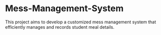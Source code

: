 # Mess-Management-System
This project aims to develop a customized mess management system that efficiently manages and records student meal details.
